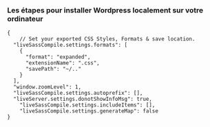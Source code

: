 ### Les étapes pour installer Wordpress localement sur votre ordinateur
```
{
    // Set your exported CSS Styles, Formats & save location.
  "liveSassCompile.settings.formats": [
    {
      "format": "expanded",
      "extensionName": ".css",
      "savePath": "~/.."
    }
  ],
  "window.zoomLevel": 1,
  "liveSassCompile.settings.autoprefix": [],
  "liveServer.settings.donotShowInfoMsg": true,
    "liveSassCompile.settings.includeItems": [],
    "liveSassCompile.settings.generateMap": false
}
```